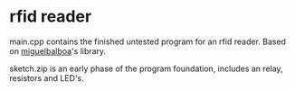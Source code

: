 # rfid reader

main.cpp contains the finished untested program for an rfid reader. Based on [miguelbalboa](https://github.com/miguelbalboa/rfid)'s
library.

sketch.zip is an early phase of the program foundation, includes an relay, resistors and LED's.